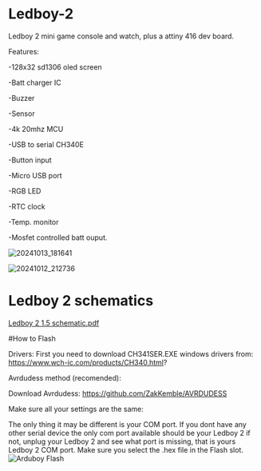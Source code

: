 # Ledboy-2
Ledboy 2 mini game console and watch, plus a attiny 416 dev board.

Features: 

-128x32 sd1306 oled screen

-Batt charger IC

-Buzzer

-Sensor

-4k 20mhz MCU

-USB to serial CH340E

-Button input

-Micro USB port

-RGB LED

-RTC clock

-Temp. monitor

-Mosfet controlled batt ouput.

![20241013_181641](https://github.com/user-attachments/assets/4d0b056c-7846-4fc5-b9b9-d17b08134ec4)

![20241012_212736](https://github.com/user-attachments/assets/9099f9ec-bdde-4ca3-9121-9837cd252f21)

# Ledboy 2 schematics 

[Ledboy 2 1.5 schematic.pdf](https://github.com/user-attachments/files/17515040/Ledboy.2.1.5.schematic.pdf)

#How to Flash

Drivers:
First you need to download CH341SER.EXE windows drivers from: https://www.wch-ic.com/products/CH340.html?

Avrdudess method (recomended):

Download Avrdudess: https://github.com/ZakKemble/AVRDUDESS

Make sure all your settings are the same:

The only thing it may be different is your COM port.
If you dont have any other serial device the only com port available should be your Ledboy 2
if not, unplug your Ledboy 2 and see what port is missing, that is yours Ledboy 2 COM port.
Make sure you select the .hex file in the Flash slot.
![Arduboy Flash](https://github.com/user-attachments/assets/cc9d610f-1d70-485a-bf29-70e3a2a77b5b)
